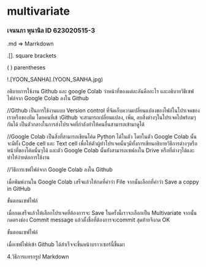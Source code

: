 # multivariate

### เจนนภา พุนานิล ID 623020515-3

.md => Marrkdown

.[]. square brackets

( ) parentheses

!.[YOON_SANHA].(YOON_SANHA.jpg)

อธิบายการใช้งาน Github และ google Colab ว่าหน้าที่ของแต่ละอันคืออะไร และอธิบายวิธีเซฟไฟล์จาก Google Colab ลงใน Github

//Github เป็นการใช้งานแบบ Version control ที่จัดเก็บความเปลี่ยนแปลงของไฟล์ในโปรเจคของเราหรือของทีม โดยคนที่เข้ าGithub จะสามารถเปลี่ยนแปลง, เพิ่ม, ลบสิ่งต่างๆในโปรเจคไปพร้อมๆกันได้ เป็นตัวกลางในการส่งโปรเจคที่กำลังทำให้คนอื่นสามารถเข้ามาดูได้

//Google Colab เป็นสิ่งที่สามารถเขียนโค้ด Python ได้ในตัว โดยในตัว Google Colab นั้นจะมีทั้ง Code cell และ Text cell เพื่อให้ตัวผู้ทำโปรเจคนั้นๆมีทั้งการเขียนอธิบายวิธีการต่างๆหรือหน้าที่ของโค้ดนั้นๆได้ และตัว Google Colab นั้นยังสามารถเซฟลงใน Drive หรือที่ต่างๆได้และทำให้ง่ายต่อการใช้งาน

//วิธีการเซฟไฟล์จาก Google Colab ลงใน Github 

เมื่อพิมพ์งานใน Google Colab เสร็จแล้วให้กดที่คำว่า File จากนั้นเลือกที่คำว่า Save a coppy in GitHub

ขั้นตอนเซฟไฟล์

เมื่อกดเสร็จแล้วให้เลือกโปรเจคที่ต้องการจะ Save ในครั้งนี้เราจะเลือกเป็น Multivariate จากนั้นกดตรงช่อง Commit message แล้วตั้งชื่อที่ต้องการจะcommit สุดท้ายจึงกด OK

ขั้นตอนเซฟไฟล์

เมื่อเซฟไฟล์เข้า Github ได้สำเร็จจะขึ้นหน้าบราวเซอร์นี้ขึ้นมา

4.วิธีการแทรกรูป Markdown
